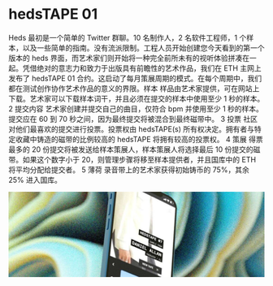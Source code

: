 # hedsTAPE 01

Heds 最初是一个简单的 Twitter 群聊。10 名制作人，2 名软件工程师，1 个样本，以及一些简单的指南。没有流派限制。工程人员开始创建您今天看到的第一个版本的 heds 界面，而艺术家们则开始将一种完全前所未有的视听体验拼凑在一起。凭借绝对的意志力和致力于出版具有前瞻性的艺术作品，我们在 ETH 主网上发布了 hedsTAPE 01 合约。这启动了每月策展周期的模式。在每个周期中，我们都在测试创作协作艺术作品的意义的界限。样本
样品由艺术家提供，可在网站上下载。艺术家可以下载样本词干，并且必须在提交的样本中使用至少 1 秒的样本。
2
提交内容
艺术家创建并提交自己的曲目，仅符合 bpm 并使用至少 1 秒的样本。提交应在 60 到 70 秒之间，因为最终提交将被混合到最终磁带中。
3
投票
社区对他们最喜欢的提交进行投票。投票权由 hedsTAPE(s) 所有权决定。拥有者与特定收藏中铸造的磁带的比例较高的 hedsTAPE 将拥有较高的投票权。
4
策展
得票最多的 20 份提交将被发送给样本策展人，样本策展人将选择最后 10 份提交的磁带。如果这个数字小于 20，则管理步骤将移至样本提供者，并且国库中的 ETH 将平均分配给提交者。
5
薄荷
录音带上的艺术家获得初始铸币的 75%，其余 25% 进入国库。

![NFT](1080x360.jpg)
